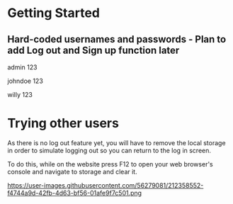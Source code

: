 # Getting Started

## Hard-coded usernames and passwords - Plan to add Log out and Sign up function later
admin
123

johndoe
123

willy
123

# Trying other users

As there is no log out feature yet, you will have to remove the local storage in order to simulate logging out so you can return to the log in screen.

To do this, while on the website press F12 to open your web browser's console and navigate to storage and clear it.

https://user-images.githubusercontent.com/56279081/212358552-f4744a9d-42fb-4d63-bf56-01afe9f7c501.png
